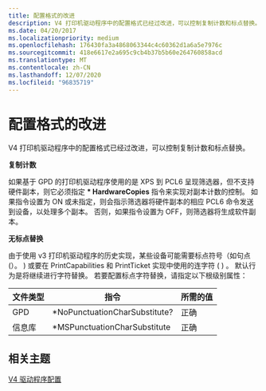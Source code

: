 ```yaml
---
title: 配置格式的改进
description: V4 打印机驱动程序中的配置格式已经过改进，可以控制复制计数和标点替换。
ms.date: 04/20/2017
ms.localizationpriority: medium
ms.openlocfilehash: 176430fa3a4868063344c4c60362d1a6a5e7976c
ms.sourcegitcommit: 418e6617e2a695c9cb4b37b5b60e264760858acd
ms.translationtype: MT
ms.contentlocale: zh-CN
ms.lasthandoff: 12/07/2020
ms.locfileid: "96835719"
---
```

# <a name="improvements-in-configuration-formats"></a>配置格式的改进


V4 打印机驱动程序中的配置格式已经过改进，可以控制复制计数和标点替换。

**复制计数**

如果基于 GPD 的打印机驱动程序使用的是 XPS 到 PCL6 呈现筛选器，但不支持硬件副本，则它必须指定 **\* HardwareCopies** 指令来实现对副本计数的控制。 如果指令设置为 ON 或未指定，则会指示筛选器将硬件副本的相应 PCL6 命令发送到设备，以处理多个副本。 否则，如果指令设置为 OFF，则筛选器将生成软件副本。

**无标点替换**

由于使用 v3 打印机驱动程序的历史实现，某些设备可能需要标点符号（如句点 (）。 ) 或要在 PrintCapabilities 和 PrintTicket 实现中使用的连字符 ( ) 。 默认行为是将继续进行字符替换。 若要配置标点字符替换，请指定以下根级别属性：

| 文件类型 | 指令                      | 所需的值 |
|-----------|--------------------------------|----------------|
| GPD       | \*NoPunctuationCharSubstitute? | 正确           |
| 信息库       | \*MSPunctuationCharSubstitute  | 正确           |

 

## <a name="related-topics"></a>相关主题
[V4 驱动程序配置](v4-driver-configuration.md)  



